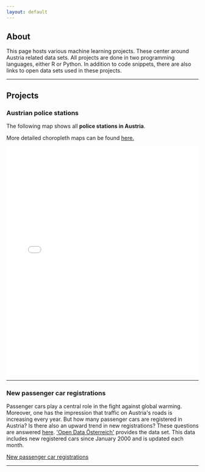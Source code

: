 ```yaml
---
layout: default
---
```


## About

This page hosts various machine learning projects. These center around Austria related data sets. All projects are done in two programming languages, either R or Python. In addition to code snippets, there are also links to open data sets used in these projects.
* * *

## Projects

### Austrian police stations

The following map shows all **police stations in Austria**.

More detailed choropleth maps can be found [here.](https://github.com/kometenmelodie/kometenmelodie.github.io/tree/master/html)

<iframe src="/html/map_7.0.html" height="600px" width="100%" style="border:none;">
</iframe> 

* * *

### New passenger car registrations

Passenger cars play a central role in the fight against global warming.
Moreover, one has the impression that traffic on Austria's roads is increasing every year. But how many passenger cars are registered in Austria? Is there also an upward trend in new registrations? These questions are answered [here](./another-page.html).
['Open Data Österreich'](https://www.data.gv.at/katalog/dataset/d509ae53-9411-4154-b021-01545adb02ad) provides the data set. This data includes new registered cars since January 2000 and is updated each month.

[New passenger car registrations](./another-page.html)
* * *
